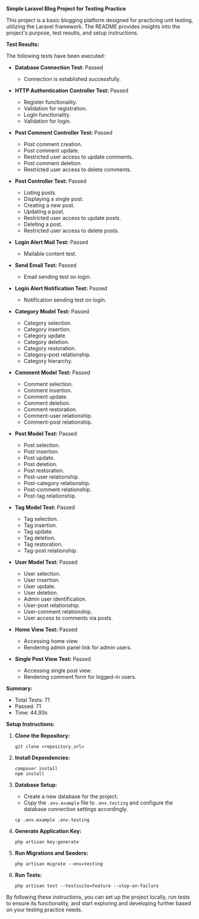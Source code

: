 **Simple Laravel Blog Project for Testing Practice**

This project is a basic blogging platform designed for practicing unit testing, utilizing the Laravel framework. The README provides insights into the project's purpose, test results, and setup instructions.

**Test Results:**

The following tests have been executed:

- **Database Connection Test:** Passed
  - Connection is established successfully.

- **HTTP Authentication Controller Test:** Passed
  - Register functionality.
  - Validation for registration.
  - Login functionality.
  - Validation for login.

- **Post Comment Controller Test:** Passed
  - Post comment creation.
  - Post comment update.
  - Restricted user access to update comments.
  - Post comment deletion.
  - Restricted user access to delete comments.

- **Post Controller Test:** Passed
  - Listing posts.
  - Displaying a single post.
  - Creating a new post.
  - Updating a post.
  - Restricted user access to update posts.
  - Deleting a post.
  - Restricted user access to delete posts.

- **Login Alert Mail Test:** Passed
  - Mailable content test.

- **Send Email Test:** Passed
  - Email sending test on login.

- **Login Alert Notification Test:** Passed
  - Notification sending test on login.

- **Category Model Test:** Passed
  - Category selection.
  - Category insertion.
  - Category update.
  - Category deletion.
  - Category restoration.
  - Category-post relationship.
  - Category hierarchy.

- **Comment Model Test:** Passed
  - Comment selection.
  - Comment insertion.
  - Comment update.
  - Comment deletion.
  - Comment restoration.
  - Comment-user relationship.
  - Comment-post relationship.

- **Post Model Test:** Passed
  - Post selection.
  - Post insertion.
  - Post update.
  - Post deletion.
  - Post restoration.
  - Post-user relationship.
  - Post-category relationship.
  - Post-comment relationship.
  - Post-tag relationship.

- **Tag Model Test:** Passed
  - Tag selection.
  - Tag insertion.
  - Tag update.
  - Tag deletion.
  - Tag restoration.
  - Tag-post relationship.

- **User Model Test:** Passed
  - User selection.
  - User insertion.
  - User update.
  - User deletion.
  - Admin user identification.
  - User-post relationship.
  - User-comment relationship.
  - User access to comments via posts.

- **Home View Test:** Passed
  - Accessing home view.
  - Rendering admin panel link for admin users.

- **Single Post View Test:** Passed
  - Accessing single post view.
  - Rendering comment form for logged-in users.

**Summary:**
- Total Tests: 71
- Passed: 71
- Time: 44.93s

**Setup Instructions:**

1. **Clone the Repository:**
   ```
   git clone <repository_url>
   ```

2. **Install Dependencies:**
   ```
   composer install
   npm install
   ```

3. **Database Setup:**
   - Create a new database for the project.
   - Copy the `.env.example` file to `.env.testing` and configure the database connection settings accordingly.
   ```
   cp .env.example .env.testing
   ```

4. **Generate Application Key:**
   ```
   php artisan key:generate
   ```

5. **Run Migrations and Seeders:**
   ```
   php artisan migrate --env=testing
   ```

6. **Run Tests:**
   ```
   php artisan test --testsuite=Feature --stop-on-failure
   ```

By following these instructions, you can set up the project locally, run tests to ensure its functionality, and start exploring and developing further based on your testing practice needs.
